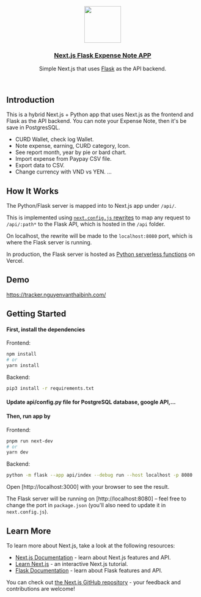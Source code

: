 
<p align="center">
  <a href="https://tracker.nguyenvanthaibinh.com/">
    <img src="https://tracker.nguyenvanthaibinh.com/Icon.jpg"  height="96" ">
    <h3 align="center">Next.js Flask Expense Note APP</h3>
  </a>
</p>

<p align="center">Simple Next.js that uses <a href="https://flask.palletsprojects.com/">Flask</a> as the API backend.</p>

<br/>

## Introduction

This is a hybrid Next.js + Python app that uses Next.js as the frontend and Flask as the API backend. 
You can note your Expense Note, then it's be save in PostgresSQL.

 - CURD Wallet, check log Wallet.
 - Note expense, earning, CURD category, Icon.
 - See report month, year by pie or bard chart.
 - Import expense from Paypay CSV file.
 - Export data to CSV.
 - Change currency with VND vs YEN.
  ...

## How It Works

The Python/Flask server is mapped into to Next.js app under `/api/`.

This is implemented using [`next.config.js` rewrites](https://github.com/vercel/examples/blob/main/python/nextjs-flask/next.config.js) to map any request to `/api/:path*` to the Flask API, which is hosted in the `/api` folder.

On localhost, the rewrite will be made to the `localhost:8080` port, which is where the Flask server is running.

In production, the Flask server is hosted as [Python serverless functions](https://vercel.com/docs/concepts/functions/serverless-functions/runtimes/python) on Vercel.

## Demo

https://tracker.nguyenvanthaibinh.com/

## Getting Started

#### First, install the dependencies

Frontend:

```bash
npm install
# or
yarn install
```

Backend:

```bash
pip3 install -r requirements.txt
```
#### Update api/config.py file for PostgreSQL database, google API,...



#### Then, run app by

Frontend:

```bash
pnpm run next-dev
# or
yarn dev
```

Backend:

```bash
python -m flask --app api/index --debug run --host localhost -p 8080
```

Open [http://localhost:3000] with your browser to see the result.

The Flask server will be running on [http://localhost:8080] – feel free to change the port in `package.json` (you'll also need to update it in `next.config.js`).

## Learn More

To learn more about Next.js, take a look at the following resources:

- [Next.js Documentation](https://nextjs.org/docs) - learn about Next.js features and API.
- [Learn Next.js](https://nextjs.org/learn) - an interactive Next.js tutorial.
- [Flask Documentation](https://flask.palletsprojects.com/en/1.1.x/) - learn about Flask features and API.

You can check out [the Next.js GitHub repository](https://github.com/vercel/next.js/) - your feedback and contributions are welcome!
